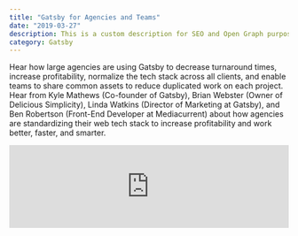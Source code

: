 ```yaml
---
title: "Gatsby for Agencies and Teams"
date: "2019-03-27"
description: This is a custom description for SEO and Open Graph purposes, rather than the default generated excerpt. Simply add a description field to the frontmatter.
category: Gatsby
---
```


Hear how large agencies are using Gatsby to decrease turnaround times, increase profitability, normalize the tech stack across all clients, and enable teams to share common assets to reduce duplicated work on each project. Hear from Kyle Mathews (Co-founder of Gatsby), Brian Webster (Owner of Delicious Simplicity), Linda Watkins (Director of Marketing at Gatsby), and Ben Robertson (Front-End Developer at Mediacurrent) about how agencies are standardizing their web tech stack to increase profitability and work better, faster, and smarter.

<iframe width="100%" src="https://www.youtube.com/embed/jRntYO4186Y" frameborder="0" allowfullscreen></iframe>
